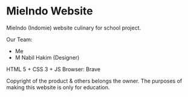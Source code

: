 # MieIndo Website
MieIndo (Indomie) website culinary for school project.

Our Team:
- Me
- M Nabil Hakim (Designer)

HTML 5 + CSS 3 + JS
Browser: Brave

Copyright of the product & others belongs the owner.
The purposes of making this website is only for education.
